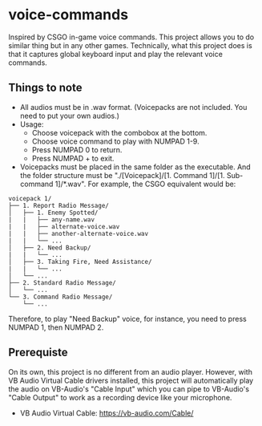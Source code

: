 # voice-commands
Inspired by CSGO in-game voice commands. This project allows you to do similar thing but in any other games. Technically, what this project does is that it captures global keyboard input and play the relevant voice commands.  

## Things to note
- All audios must be in .wav format. (Voicepacks are not included. You need to put your own audios.)  
- Usage:  
   + Choose voicepack with the combobox at the bottom.
   + Choose voice command to play with NUMPAD 1-9.  
   + Press NUMPAD 0 to return.  
   + Press NUMPAD + to exit.  
- Voicepacks must be placed in the same folder as the executable. And the folder structure must be "./[Voicepack]/[1. Command 1]/[1. Sub-command 1]/\*.wav". For example, the CSGO equivalent would be:  
```
voicepack 1/  
├── 1. Report Radio Message/  
│   ├── 1. Enemy Spotted/  
|   |   ├── any-name.wav  
|   |   ├── alternate-voice.wav  
|   |   ├── another-alternate-voice.wav  
|   |   └── ...  
│   ├── 2. Need Backup/  
|   |   └── ...  
│   ├── 3. Taking Fire, Need Assistance/  
|   |   └── ...  
│   └── ...  
├── 2. Standard Radio Message/  
│   └── ...  
└── 3. Command Radio Message/  
    └── ...  
```
Therefore, to play "Need Backup" voice, for instance, you need to press NUMPAD 1, then NUMPAD 2.  

## Prerequiste
On its own, this project is no different from an audio player. However, with VB Audio Virtual Cable drivers installed, this project will automatically play the audio on VB-Audio's "Cable Input" which you can pipe to VB-Audio's "Cable Output" to work as a recording device like your microphone.  
- VB Audio Virtual Cable: https://vb-audio.com/Cable/
